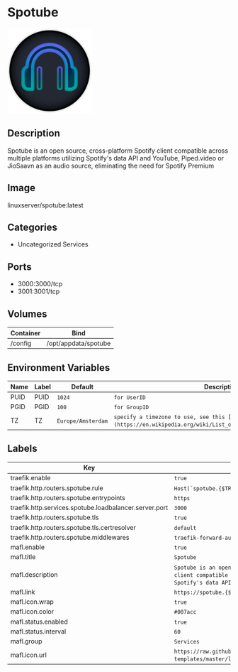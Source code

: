 # Spotube

![Logo](images/Spotube.png)

## Description
Spotube is an open source, cross\-platform Spotify client compatible across multiple platforms utilizing Spotify's data API and YouTube, Piped.video or JioSaavn as an audio source, eliminating the need for Spotify Premium

## Image
linuxserver/spotube:latest

## Categories
- Uncategorized Services

## Ports
- 3000:3000/tcp
- 3001:3001/tcp

## Volumes
| Container | Bind |
|-----------|------|
| /config | /opt/appdata/spotube |

## Environment Variables
| Name | Label | Default | Description |
|------|-------|---------|-------------|
| PUID | PUID | ```1024``` | ```for UserID``` |
| PGID | PGID | ```100``` | ```for GroupID``` |
| TZ | TZ | ```Europe/Amsterdam``` | ```specify a timezone to use, see this [list](https://en.wikipedia.org/wiki/List_of_tz_database_time_zones#List).``` |

## Labels
| Key | Value |
|-----|-------|
| traefik.enable | ```true``` |
| traefik.http.routers.spotube.rule | ```Host(`spotube.{$TRAEFIK_INGRESS_DOMAIN}`)``` |
| traefik.http.routers.spotube.entrypoints | ```https``` |
| traefik.http.services.spotube.loadbalancer.server.port | ```3000``` |
| traefik.http.routers.spotube.tls | ```true``` |
| traefik.http.routers.spotube.tls.certresolver | ```default``` |
| traefik.http.routers.spotube.middlewares | ```traefik-forward-auth``` |
| mafl.enable | ```true``` |
| mafl.title | ```Spotube``` |
| mafl.description | ```Spotube is an open source, cross-platform Spotify client compatible across multiple platforms utilizing Spotify's data API and YouTube, Piped.``` |
| mafl.link | ```https://spotube.{$TRAEFIK_INGRESS_DOMAIN}``` |
| mafl.icon.wrap | ```true``` |
| mafl.icon.color | ```#007acc``` |
| mafl.status.enabled | ```true``` |
| mafl.status.interval | ```60``` |
| mafl.group | ```Services``` |
| mafl.icon.url | ```https://raw.githubusercontent.com/linuxserver/docker-templates/master/linuxserver.io/img/spotube-logo.png``` |

